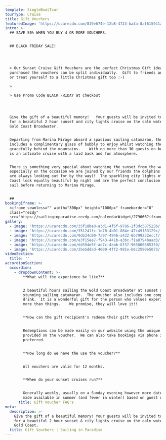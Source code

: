 ```yaml
---
template: SingleBoatTour
tourType: Cruise
title: Gift Vouchers
featuredImage: 'https://ucarecdn.com/819e674e-12b8-4723-ba3a-8af615941a24/'
intro: >-
  ## SAVE 50% WHEN YOU BUY 4 OR MORE VOUCHERS.


  ## BLACK FRIDAY SALE!




  > Our Sunset Cruise Gift Vouchers are the perfect Christmas Gift idea.  Once
  purchased the vouchers can be split individually.  Gift to friends and family
  or treat yourself to a little Christmas gift too :-)

  >

  > Use Promo Code BLACK FRIDAY at checkout




  Give the gift of a beautiful memory!   Your guests will be invited to join us
  for a beautiful 2 hour sunset and city lights cruise on the calm waters of the
  Gold Coast Broadwater.  


  Departing from Marina Mirage aboard a spacious sailing catamaran, the cruise
  includes a complimentary glass of bubbly to enjoy whilst watching the sun sink
  gracefully behind the mountains.    With no more than 30 guests on board this
  is an intimate cruise with a laid back and fun atmosphere.   


  There is something very special about watching the sunset from the water and
  especially on the occasion we are joined by our friends the dolphins (who we
  are always looking out for by the way)!  The sparkling city lights of the Gold
  Coast look equally beautiful by night and are the perfect conclusion to your
  sail before returning to Marina Mirage.


  ##
bookingIframe: >-
  <iframe seamless="" width="300px" height="1000px" frameborder="0"
  class="rezdy"
  src="https://sailinginparadise.rezdy.com/calendarWidget/279666?iframe=true"></iframe>
gallery:
  - image: 'https://ucarecdn.com/35f18be0-a3d1-4f5f-9786-2f3dc587525b/'
  - image: 'https://ucarecdn.com/351241fc-1d70-4b01-884e-47c49f83129c/'
  - image: 'https://ucarecdn.com/9db34c00-7a97-4946-a432-6b799232eccf/'
  - image: 'https://ucarecdn.com/e3f15ee7-f943-441b-a3bc-f1a8794baad3/'
  - image: 'https://ucarecdn.com/dd394e5f-ad7c-4eab-8f37-965866685359/'
  - image: 'https://ucarecdn.com/2bebddad-4000-4ff2-991e-b6c2590e5073/'
videoSection:
  title: ''
accordionSection:
  accordion:
    - dropdownContent: >-
        **What will the experience be like?**


        2 beautiful hours sailing the Gold Coast Broadwater at sunset aboard our
        stunning sailing catamaran.  The voucher also includes one complimentary
        drink.  It is a wonderful gift for the person who values experiences
        more than things.    We promise, they will love it!!


        **How can the gift recipient's redeem their gift voucher?**


        Redemptions can be made easily on our website using the unique code
        provided on the voucher.  We can also take bookings via phone if
        preferred.  


        **How long do we have the use the voucher?**


        All vouchers are valid for 12 months.


        **When do your sunset cruises run?**


        Generally weekly, usually on a Sunday evening however more dates are
        made available in summer (and fewer in winter) based on guest demand.
      title: Gift Voucher FAQ's
meta:
  description: >-
    Give the gift of a beautiful memory! Your guests will be invited to join us
    for a beautiful 2 hour sunset & city lights cruise on the calm waters of the
    Gold Coast.
  title: Gift Vouchers | Sailing in Paradise
---
```


